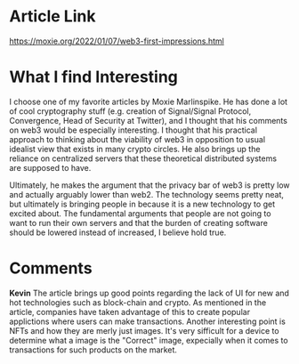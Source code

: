 # Article Link

https://moxie.org/2022/01/07/web3-first-impressions.html

# What I find Interesting

I choose one of my favorite articles by Moxie Marlinspike. He has done a lot of cool cryptography stuff (e.g. creation of Signal/Signal Protocol, Convergence, Head of Security at Twitter), and I thought that his comments on web3 would be especially interesting. I thought that his practical approach to thinking about the viability of web3 in opposition to usual idealist view that exists in many crypto circles. He also brings up the reliance on centralized servers that these theoretical distributed systems are supposed to have. 

Ultimately, he makes the argument that the privacy bar of web3 is pretty low and actually arguably lower than web2. The technology seems pretty neat, but ultimately is bringing people in because it is a new technology to get excited about. The fundamental arguments that people are not going to want to run their own servers and that the burden of creating software should be lowered instead of increased, I believe hold true.


# Comments

**Kevin** 
The article brings up good points regarding the lack of UI for new and hot technologies such as block-chain and crypto. As mentioned in the article, companies have taken advantage of this to create popular applictions where users can make transactions. Another interesting point is NFTs and how they are merly just images. It's very sifficult for a device to determine what a image is the "Correct" image, expecially when it comes to transactions for such products on the market.